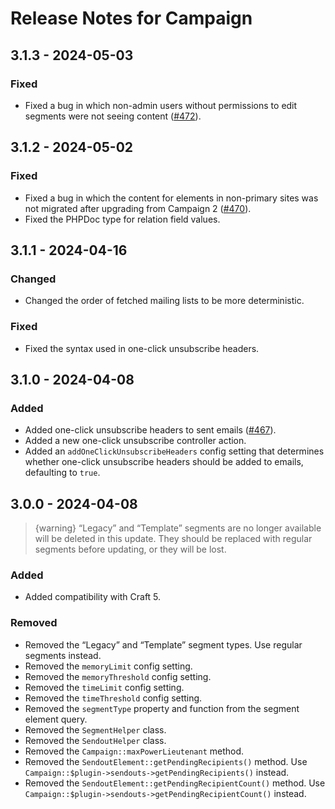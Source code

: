 # Release Notes for Campaign

## 3.1.3 - 2024-05-03

### Fixed

- Fixed a bug in which non-admin users without permissions to edit segments were not seeing content ([#472](https://github.com/putyourlightson/craft-campaign/issues/472)).

## 3.1.2 - 2024-05-02

### Fixed

- Fixed a bug in which the content for elements in non-primary sites was not migrated after upgrading from Campaign 2 ([#470](https://github.com/putyourlightson/craft-campaign/issues/470)).
- Fixed the PHPDoc type for relation field values.

## 3.1.1 - 2024-04-16

### Changed

- Changed the order of fetched mailing lists to be more deterministic.

### Fixed

- Fixed the syntax used in one-click unsubscribe headers.

## 3.1.0 - 2024-04-08

### Added

- Added one-click unsubscribe headers to sent emails ([#467](https://github.com/putyourlightson/craft-campaign/issues/467)).
- Added a new one-click unsubscribe controller action.
- Added an `addOneClickUnsubscribeHeaders` config setting that determines whether one-click unsubscribe headers should be added to emails, defaulting to `true`.

## 3.0.0 - 2024-04-08

> {warning} “Legacy” and “Template” segments are no longer available will be deleted in this update. They should be replaced with regular segments before updating, or they will be lost.

### Added

- Added compatibility with Craft 5.

### Removed

- Removed the “Legacy” and “Template” segment types. Use regular segments instead.
- Removed the `memoryLimit` config setting.
- Removed the `memoryThreshold` config setting.
- Removed the `timeLimit` config setting.
- Removed the `timeThreshold` config setting.
- Removed the `segmentType` property and function from the segment element query.
- Removed the `SegmentHelper` class.
- Removed the `SendoutHelper` class.
- Removed the `Campaign::maxPowerLieutenant` method.
- Removed the `SendoutElement::getPendingRecipients()` method. Use `Campaign::$plugin->sendouts->getPendingRecipients()` instead.
- Removed the `SendoutElement::getPendingRecipientCount()` method. Use `Campaign::$plugin->sendouts->getPendingRecipientCount()` instead.
